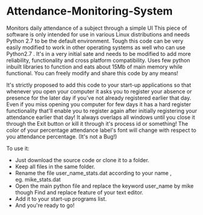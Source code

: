 # Attendance-Monitoring-System


Monitors daily attendance of a subject through a simple UI
This piece of software is only intended for use in various Linux distributions and needs Python 2.7 to be the default environment.
Tough this code can be very easily modified to work in other operating systems as well who can use Python2.7 .
It's in a very initial sate and needs to be modified to add more reliability, functionality and cross platform compatibility.
Uses few python inbuilt libraries to function and eats about 15Mb of main memory while functional.
You can freely modify and share this code by any means!


It's strictly proposed to add this code to your start-up applications so that whenever you open your computer it asks you to register your absence or presence for the later day if you've not already registered earlier that day.
Even if you miss opening you computer for few days it has a hard register functionality that'll enable you to register again after initially registering your attendance earlier that day!
It always overlaps all windows until you close it through the Exit button or kill it through it's process id or something!
The color of your percentage attendance label's font will change with respect to you attendance percentage. (It's not a Bug!)

To use it:
<ul>
<li>Just download the source code or clone it to a folder.</li>
<li>Keep all files in the same folder.</li>
<li>Rename the file user_name_stats.dat according to your name , </li> eg. mike_stats.dat
<li> Open the main python file and replace the keyword user_name by mike though Find and replace feature of your text editor.</li>
<li>Add it to your start-up programs list.</li>
<li>And you're ready to go! </li>
</ul> </div>
